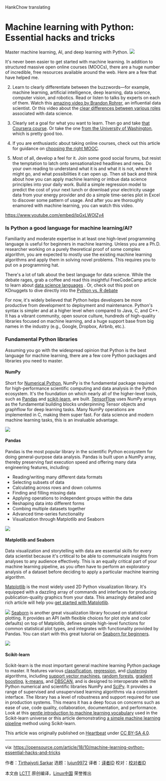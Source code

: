 HankChow translating

Machine learning with Python: Essential hacks and tricks
======
Master machine learning, AI, and deep learning with Python.
![](https://opensource.com/sites/default/files/styles/image-full-size/public/lead-images/programming-code-keyboard-laptop.png?itok=pGfEfu2S)

It's never been easier to get started with machine learning. In addition to structured massive open online courses (MOOCs), there are a huge number of incredible, free resources available around the web. Here are a few that have helped me.

  2. Learn to clearly differentiate between the buzzwords—for example, machine learning, artificial intelligence, deep learning, data science, computer vision, and robotics. Read or listen to talks by experts on each of them. Watch this [amazing video by Brandon Rohrer][1], an influential data scientist. Or this video about the [clear differences between various roles][2] associated with data science.


  3. Clearly set a goal for what you want to learn. Then go and take [that Coursera course][3]. Or take the one [from the University of Washington][4], which is pretty good too.


  5. If you are enthusiastic about taking online courses, check out this article for guidance on [choosing the right MOOC][5].


  6. Most of all, develop a feel for it. Join some good social forums, but resist the temptation to latch onto sensationalized headlines and news. Do your own reading to understand what it is and what it is not, where it might go, and what possibilities it can open up. Then sit back and think about how you can apply machine learning or imbue data science principles into your daily work. Build a simple regression model to predict the cost of your next lunch or download your electricity usage data from your energy provider and do a simple time-series plot in Excel to discover some pattern of usage. And after you are thoroughly enamored with machine learning, you can watch this video.

<https://www.youtube.com/embed/IpGxLWOIZy4>

### Is Python a good language for machine learning/AI?

Familiarity and moderate expertise in at least one high-level programming language is useful for beginners in machine learning. Unless you are a Ph.D. researcher working on a purely theoretical proof of some complex algorithm, you are expected to mostly use the existing machine learning algorithms and apply them in solving novel problems. This requires you to put on a programming hat.

There's a lot of talk about the best language for data science. While the debate rages, grab a coffee and read this insightful FreeCodeCamp article to learn about [data science languages][6] . Or, check out this post on KDnuggets to dive directly into the [Python vs. R debate][7]

For now, it's widely believed that Python helps developers be more productive from development to deployment and maintenance. Python's syntax is simpler and at a higher level when compared to Java, C, and C++. It has a vibrant community, open source culture, hundreds of high-quality libraries focused on machine learning, and a huge support base from big names in the industry (e.g., Google, Dropbox, Airbnb, etc.).

### Fundamental Python libraries

Assuming you go with the widespread opinion that Python is the best language for machine learning, there are a few core Python packages and libraries you need to master.

#### NumPy

Short for [Numerical Python][8], NumPy is the fundamental package required for high-performance scientific computing and data analysis in the Python ecosystem. It's the foundation on which nearly all of the higher-level tools, such as [Pandas][9] and [scikit-learn][10], are built. [TensorFlow][11] uses NumPy arrays as the fundamental building blocks underpinning Tensor objects and graphflow for deep learning tasks. Many NumPy operations are implemented in C, making them super fast. For data science and modern machine learning tasks, this is an invaluable advantage.

![](https://opensource.com/sites/default/files/uploads/machine-learning-python_numpy-cheat-sheet.jpeg)

#### Pandas

Pandas is the most popular library in the scientific Python ecosystem for doing general-purpose data analysis. Pandas is built upon a NumPy array, thereby preserving fast execution speed and offering many data engineering features, including:

  * Reading/writing many different data formats
  * Selecting subsets of data
  * Calculating across rows and down columns
  * Finding and filling missing data
  * Applying operations to independent groups within the data
  * Reshaping data into different forms
  * Combing multiple datasets together
  * Advanced time-series functionality
  * Visualization through Matplotlib and Seaborn

![](https://opensource.com/sites/default/files/uploads/pandas_cheat_sheet_github.png)

#### Matplotlib and Seaborn

Data visualization and storytelling with data are essential skills for every data scientist because it's crtitical to be able to communicate insights from analyses to any audience effectively. This is an equally critical part of your machine learning pipeline, as you often have to perform an exploratory analysis of a dataset before deciding to apply a particular machine learning algorithm.

[Matplotlib][12] is the most widely used 2D Python visualization library. It's equipped with a dazzling array of commands and interfaces for producing publication-quality graphics from your data. This amazingly detailed and rich article will help you [get started with Matplotlib][13].

![](https://opensource.com/sites/default/files/uploads/matplotlib_gallery_-1.png)
[Seaborn][14] is another great visualization library focused on statistical plotting. It provides an API (with flexible choices for plot style and color defaults) on top of Matplotlib, defines simple high-level functions for common statistical plot types, and integrates with functionality provided by Pandas. You can start with this great tutorial on [Seaborn for beginners][15].

![](https://opensource.com/sites/default/files/uploads/machine-learning-python_seaborn.png)

#### Scikit-learn

Scikit-learn is the most important general machine learning Python package to master. It features various [classification][16], [regression][17], and [clustering][18] algorithms, including [support vector machines][19], [random forests][20], [gradient boosting][21], [k-means][22], and [DBSCAN][23], and is designed to interoperate with the Python numerical and scientific libraries NumPy and [SciPy][24]. It provides a range of supervised and unsupervised learning algorithms via a consistent interface. The library has a level of robustness and support required for use in production systems. This means it has a deep focus on concerns such as ease of use, code quality, collaboration, documentation, and performance. Look at this [gentle introduction to machine learning vocabulary][25] used in the Scikit-learn universe or this article demonstrating [a simple machine learning pipeline][26] method using Scikit-learn.

This article was originally published on [Heartbeat][27] under [CC BY-SA 4.0][28].

--------------------------------------------------------------------------------

via: https://opensource.com/article/18/10/machine-learning-python-essential-hacks-and-tricks

作者：[Tirthajyoti Sarkar][a]
选题：[lujun9972][b]
译者：[译者ID](https://github.com/译者ID)
校对：[校对者ID](https://github.com/校对者ID)

本文由 [LCTT](https://github.com/LCTT/TranslateProject) 原创编译，[Linux中国](https://linux.cn/) 荣誉推出

[a]: https://opensource.com/users/tirthajyoti
[b]: https://github.com/lujun9972
[1]: https://www.youtube.com/watch?v=tKa0zDDDaQk
[2]: https://www.youtube.com/watch?v=Ura_ioOcpQI
[3]: https://www.coursera.org/learn/machine-learning
[4]: https://www.coursera.org/specializations/machine-learning
[5]: https://towardsdatascience.com/how-to-choose-effective-moocs-for-machine-learning-and-data-science-8681700ed83f
[6]: https://medium.freecodecamp.org/which-languages-should-you-learn-for-data-science-e806ba55a81f
[7]: https://www.kdnuggets.com/2017/09/python-vs-r-data-science-machine-learning.html
[8]: http://numpy.org/
[9]: https://pandas.pydata.org/
[10]: http://scikit-learn.org/
[11]: https://www.tensorflow.org/
[12]: https://matplotlib.org/
[13]: https://realpython.com/python-matplotlib-guide/
[14]: https://seaborn.pydata.org/
[15]: https://www.datacamp.com/community/tutorials/seaborn-python-tutorial
[16]: https://en.wikipedia.org/wiki/Statistical_classification
[17]: https://en.wikipedia.org/wiki/Regression_analysis
[18]: https://en.wikipedia.org/wiki/Cluster_analysis
[19]: https://en.wikipedia.org/wiki/Support_vector_machine
[20]: https://en.wikipedia.org/wiki/Random_forests
[21]: https://en.wikipedia.org/wiki/Gradient_boosting
[22]: https://en.wikipedia.org/wiki/K-means_clustering
[23]: https://en.wikipedia.org/wiki/DBSCAN
[24]: https://en.wikipedia.org/wiki/SciPy
[25]: http://scikit-learn.org/stable/tutorial/basic/tutorial.html
[26]: https://towardsdatascience.com/machine-learning-with-python-easy-and-robust-method-to-fit-nonlinear-data-19e8a1ddbd49
[27]: https://heartbeat.fritz.ai/some-essential-hacks-and-tricks-for-machine-learning-with-python-5478bc6593f2
[28]: https://creativecommons.org/licenses/by-sa/4.0/
